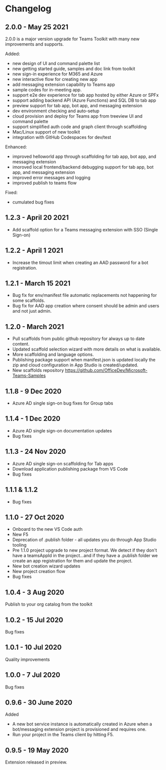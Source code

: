 # Changelog

## 2.0.0 - May 25 2021
2.0.0 is a major version upgrade for Teams Toolkit with many new improvements and supports.

Added:
- new design of UI and command palette list
- new getting started guide, samples and doc link from toolkit
- new sign-in experience for M365 and Azure
- new interactive flow for creating new app
- add messaging extension capability to Teams app
- sample codes for in-meeting app.
- support e2e dev experience for tab app hosted by either Azure or SPFx
- support adding backend API (Azure Functions) and SQL DB to tab app
- preview support for tab app, bot app, and messaging extension
- dev environment checking and auto-setup
- cloud provision and deploy for Teams app from treeview UI and command palette
- support simplified auth code and graph client through scaffolding
- Mac/Linux support of new toolkit
- integration with GitHub Codespaces for dev/test

Enhanced:
- improved helloworld app through scaffolding for tab app, bot app, and messaging extension
- imoroved local frontend/backend debugging support for tab app, bot app, and messaging extension
- improved error messages and logging
- improved publish to teams flow

Fixed:
- cumulated bug fixes
## 1.2.3 - April 20 2021
- Add scaffold option for a Teams messaging extension with SSO (Single Sign-on)
## 1.2.2 - April 1 2021
- Increase the timout limit when creating an AAD password for a bot registration.
## 1.2.1 - March 15 2021
- Bug fix for env/manifest file automatic replacements not happening for some scaffolds.
- Bug fix for AAD app creation where consent should be admin and users and not just admin.
## 1.2.0 - March 2021
- Pull scaffolds from public github repository for always up to date content.
- Updated scaffold selection wizard with more details on what is available.
- More scaffolding and language options.
- Publishing package support when manifest.json is updated locally the zip and cloud configuration in App Studio is created/updated.
- New scaffolds repository https://github.com/OfficeDev/Microsoft-Teams-Samples
## 1.1.8 - 9 Dec 2020
- Azure AD single sign-on bug fixes for Group tabs
## 1.1.4 - 1 Dec 2020
- Azure AD single sign-on documentation updates
- Bug fixes
## 1.1.3 - 24 Nov 2020
- Azure AD single sign-on scaffolding for Tab apps
- Download application publishing package from VS Code
- Bug fixes
## 1.1.1 & 1.1.2
- Bug fixes
## 1.1.0 - 27 Oct 2020
- Onboard to the new VS Code auth
- New F5
- Deprecation of .publish folder - all updates you do through App Studio tooling
- Pre 1.1.0 project upgrade to new project format. We detect if they don't have a teamsAppId in the project...and if they have a .publish folder we create an app registration for them and update the project.
- New bot creation wizard updates
- New project creation flow
- Bug fixes
## 1.0.4 - 3 Aug 2020
Publish to your org catalog from the toolkit

## 1.0.2 - 15 Jul 2020
Bug fixes

## 1.0.1 - 10 Jul 2020
Quality improvements

## 1.0.0 - 7 Jul 2020
Bug fixes

## 0.9.6 - 30 June 2020
Added
- A new bot service instance is automatically created in Azure when a bot/messaging extension project is provisioned and requires one.
- Run your project in the Teams client by hitting F5.
## 0.9.5 - 19 May 2020
Extension released in preview.
